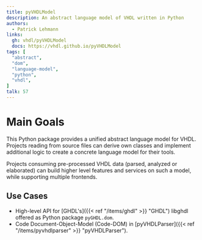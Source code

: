 ```yaml
---
title: pyVHDLModel
description: An abstract language model of VHDL written in Python
authors:
  - Patrick Lehmann
links:
  gh: vhdl/pyVHDLModel
  docs: https://vhdl.github.io/pyVHDLModel
tags: [
  "abstract",
  "dom",
  "language-model",
  "python",
  "vhdl",
]
talk: 57
---
```


# Main Goals
This Python package provides a unified abstract language model for VHDL. Projects
reading from source files can derive own classes and implement additional logic
to create a concrete language model for their tools.

Projects consuming pre-processed VHDL data (parsed, analyzed or elaborated) can
build higher level features and services on such a model, while supporting
multiple frontends.

## Use Cases
* High-level API for [GHDL's]({{< ref "/items/ghdl" >}} "GHDL") libghdl offered as Python package `pyGHDL.dom`.
* Code Document-Object-Model (Code-DOM) in [pyVHDLParser]({{< ref "/items/pyvhdlparser" >}} "pyVHDLParser").
